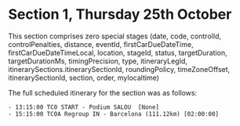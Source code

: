 # Section 1, Thursday 25th October

This section comprises zero special stages (date, code, controlId, controlPenalties, distance, eventId, firstCarDueDateTime, firstCarDueDateTimeLocal, location, stageId, status, targetDuration, targetDurationMs, timingPrecision, type, itineraryLegId, itinerarySections.itinerarySectionId, roundingPolicy, timeZoneOffset, itinerarySectionId, section, order, mylocaltime)

The full scheduled itinerary for the section was as follows:

	- 13:15:00 TC0 START - Podium SALOU  [None]
	- 15:15:00 TC0A Regroup IN - Barcelona (111.12km) [02:00:00]

